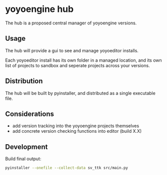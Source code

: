 # yoyoengine hub

The hub is a proposed central manager of yoyoengine versions.

## Usage

The hub will provide a gui to see and manage yoyoeditor installs.

Each yoyoeditor install has its own folder in a managed location, and its own list of projects to sandbox and seperate projects across your versions.

## Distribution

The hub will be built by pyinstaller, and distributed as a single executable file.

## Considerations

- add version tracking into the yoyoengine projects themselves
- add concrete version checking functions into editor (build X.X)

## Development

Build final output:

```bash
pyinstaller --onefile --collect-data sv_ttk src/main.py
```
